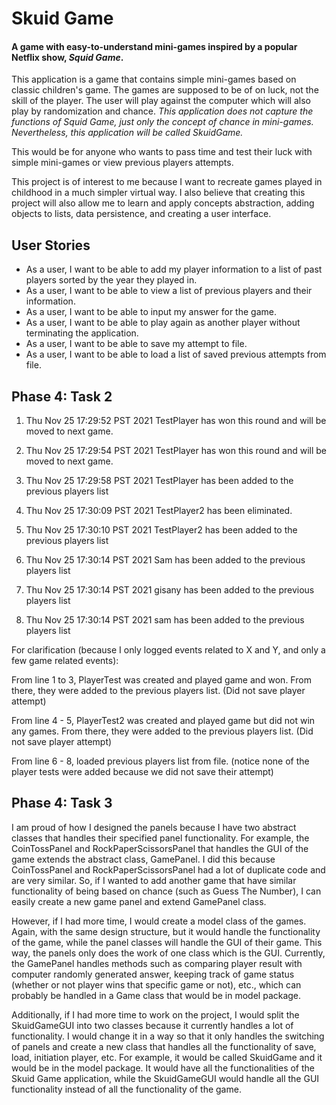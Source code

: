 # Skuid Game

#### A game with easy-to-understand mini-games inspired by a popular Netflix show, *Squid Game*.

This application is a game that contains simple mini-games based on classic children's game.
The games are supposed to be of on luck, not the skill of the player. The user will play against the computer which will
also play by randomization and chance. *This application does not capture the functions of Squid Game, just only the 
concept of chance in mini-games. Nevertheless, this application will be called SkuidGame.*

This would be for anyone who wants to pass time and test their luck with simple mini-games or view previous 
players attempts.

This project is of interest to me because I want to recreate games played in childhood in a much simpler virtual way. I also
believe that creating this project will also allow me to learn and apply concepts
abstraction, adding objects to lists, data persistence, and creating a user interface.

## User Stories
- As a user, I want to be able to add my player information to a list of past players sorted
by the year they played in.
- As a user, I want to be able to view a list of previous players and their information.
- As a user, I want to be able to input my answer for the game.
- As a user, I want to be able to play again as another player without terminating the application.
- As a user, I want to be able to save my attempt to file.
- As a user, I want to be able to load a list of saved previous attempts from file.


## Phase 4: Task 2
1. Thu Nov 25 17:29:52 PST 2021
TestPlayer has won this round and will be moved to next game.

2. Thu Nov 25 17:29:54 PST 2021
TestPlayer has won this round and will be moved to next game.

3. Thu Nov 25 17:29:58 PST 2021
TestPlayer has been added to the previous players list

4. Thu Nov 25 17:30:09 PST 2021
TestPlayer2 has been eliminated.

5. Thu Nov 25 17:30:10 PST 2021
TestPlayer2 has been added to the previous players list

6. Thu Nov 25 17:30:14 PST 2021
Sam has been added to the previous players list

7. Thu Nov 25 17:30:14 PST 2021
gisany has been added to the previous players list

8. Thu Nov 25 17:30:14 PST 2021
sam has been added to the previous players list

For clarification (because I only logged events related to X and Y, and only a few game related events):

From line 1 to 3, PlayerTest was created and played game and won. From there, they were added
to the previous players list. (Did not save player attempt)

From line 4 - 5, PlayerTest2 was created and played game but did not win any games. From there, they 
were added to the previous players list. (Did not save player attempt)

From line 6 - 8, loaded previous players list from file. (notice none of the player tests were added because
we did not save their attempt)

## Phase 4: Task 3

I am proud of how I designed the panels because I have two abstract classes that handles their specified panel
functionality. For example, the CoinTossPanel and RockPaperScissorsPanel that handles the GUI of the game extends 
the abstract class, GamePanel. I did this because CoinTossPanel and RockPaperScissorsPanel had a lot of duplicate code
and are very similar. So, if I wanted to add another game that have similar functionality of being based on chance 
(such as Guess The Number), I can easily create a new game panel and extend GamePanel class.

However, if I had more time, I would create a model class of the games. Again, with the same design structure, but 
it would handle the functionality of the game, while the panel classes will handle the GUI of their game. This way,
the panels only does the work of one class which is the GUI. Currently, the GamePanel handles methods such as comparing
player result with computer randomly generated answer, keeping track of game status (whether or not player wins that 
specific game or not), etc., which can probably be handled in a Game class that would be in model package.

Additionally, if I had more time to work on the project, I would split the SkuidGameGUI into two classes because it 
currently handles a lot of functionality. I would change it in a way so that it only handles the switching of 
panels and create a new class that handles all the functionality of save, load, initiation player, etc. 
For example, it would be called SkuidGame and it would be in the model package. It would have all the functionalities 
of the Skuid Game application, while the SkuidGameGUI would handle all the GUI functionality instead of all the 
functionality of the game. 


